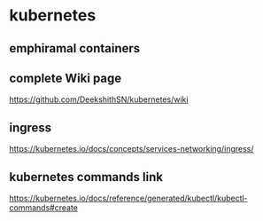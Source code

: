 # kubernetes

## emphiramal containers 

## complete Wiki page

https://github.com/DeekshithSN/kubernetes/wiki


## ingress 

https://kubernetes.io/docs/concepts/services-networking/ingress/

## kubernetes commands link

https://kubernetes.io/docs/reference/generated/kubectl/kubectl-commands#create
